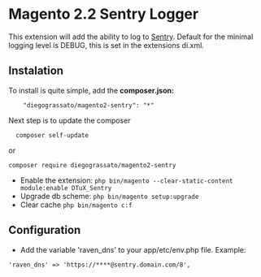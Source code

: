 # Magento 2.2 Sentry Logger

This extension will add the ability to log to [Sentry](https://github.com/getsentry/). Default for the minimal logging level is DEBUG, this is set in the extensions di.xml.
 
Instalation
------------

To install is quite simple, add the **composer.json:**

```
    "diegograssato/magento2-sentry": "*"
```

Next step is to update the composer

```
  composer self-update
```
 
or 

`composer require diegograssato/magento2-sentry`

* Enable the extension: `php bin/magento --clear-static-content module:enable DTuX_Sentry`
* Upgrade db scheme: `php bin/magento setup:upgrade`
* Clear cache `php bin/magento c:f`

## Configuration
* Add the variable 'raven_dns' to your app/etc/env.php file. Example:

```
'raven_dns' => 'https://****@sentry.domain.com/8',
```
